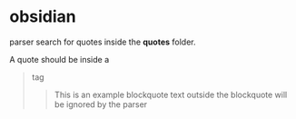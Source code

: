 # obsidian

parser search for quotes inside the **quotes** folder.

A quote should be inside a <blockquote> tag 
> This is an example blockquote
text outside the blockquote will be ignored by the parser
